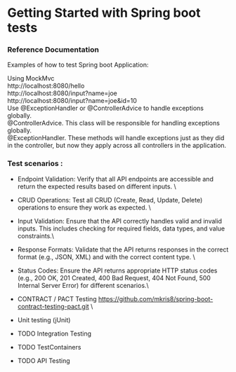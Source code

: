 # Getting Started with Spring boot tests

### Reference Documentation
Examples of how to test Spring boot Application:


  Using MockMvc \
    http://localhost:8080/hello \
    http://localhost:8080/input?name=joe \
    http://localhost:8080/input?name=joe&id=10 \
  Use @ExceptionHandler or @ControllerAdvice to handle exceptions globally. \
  @ControllerAdvice. This class will be responsible for handling exceptions globally. \
  @ExceptionHandler. These methods will handle exceptions just as they did in the controller, but now they apply across all controllers in the application.

### Test scenarios :
* Endpoint Validation: Verify that all API endpoints are accessible and return the expected results based on different inputs. \
* CRUD Operations: Test all CRUD (Create, Read, Update, Delete) operations to ensure they work as expected. \
* Input Validation: Ensure that the API correctly handles valid and invalid inputs. This includes checking for required fields, data types, and value constraints.\
* Response Formats: Validate that the API returns responses in the correct format (e.g., JSON, XML) and with the correct content type. \
* Status Codes: Ensure the API returns appropriate HTTP status codes (e.g., 200 OK, 201 Created, 400 Bad Request, 404 Not Found, 500 Internal Server Error) for different scenarios.\






* CONTRACT / PACT Testing https://github.com/mkris8/spring-boot-contract-testing-pact.git \
* Unit testing (jUnit)
* TODO Integration Testing
* TODO TestContainers
* TODO API Testing

